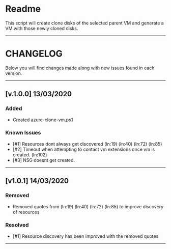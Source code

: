 # Readme
This script will create clone disks of the selected parent VM and generate a VM with those newly cloned disks.

---

# CHANGELOG
Below you will find changes made along with new issues found in each version.

---

## [v.1.0.0] 13/03/2020
### Added
- Created azure-clone-vm.ps1

### Known Issues
- [#1] Resources dont always get discovered (ln:19) (ln:40) (ln:72) (ln:85)
- [#2] Timeout when attempting to contact vm extensions once vm is created. (ln:102)
- [#3] NSG doesnt get created.

---

## [v1.0.1] 14/03/2020
### Removed
- Removed quotes from (ln:19) (ln:40) (ln:72) (ln:85) to improve discovery of resources

### Resolved
- [#1] Resource discovery has been improved with the removed quotes

---
